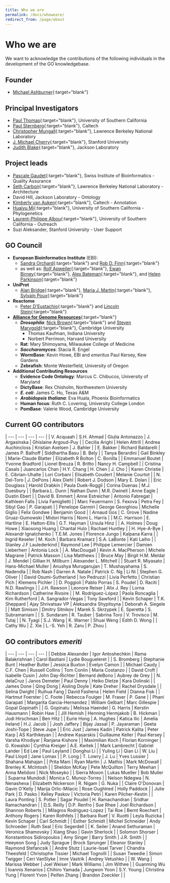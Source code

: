 ```yaml
---
title: Who we are
permalink: /docs/whoweare/
redirect_from: /page/about
---
```


# Who we are

We want to acknowledge the contributions of the following individuals in the development of the GO knowledgebase.

## Founder

- [Michael Ashburner](https://en.wikipedia.org/wiki/Michael_Ashburner){:target="blank"}

## Principal Investigators
+ [Paul Thomas](https://sites.google.com/usc.edu/thomaslab){:target="blank"}, University of Southern California
+ [Paul Sternberg](http://wormlab.caltech.edu/){:target="blank"}, Caltech
+ [Christopher Mungall](https://orcid.org/0000-0002-6601-2165){:target="blank"}, Lawrence Berkeley National Laboratory
+ [J. Michael Cherry](https://med.stanford.edu/profiles/j-michael-cherry){:target="blank"}, Stanford University
+ [Judith Blake](https://www.jax.org/research-and-faculty/faculty/judith-blake){:target="blank"}, Jackson Laboratory


## Project leads
+ [Pascale Gaudet](https://orcid.org/0000-0003-1813-6857){:target="blank"}, Swiss Institute of Bioinformatics - Quality Assurance
+ [Seth Carbon](https://orcid.org/0000-0001-8244-1536){:target="blank"}, Lawrence Berkeley National Laboratory - Architecture
+ David Hill, Jackson Laboratory - Ontology
+ [Kimberly van Auken](https://wormbase.org/resources/person/WBPerson1843){:target="blank"}, Caltech - Annotation
+ [Huaiyu Mi](https://keck.usc.edu/faculty-search/huaiyu-mi/){:target="blank"}, University of Southern California - Phylogenetics
+ [Laurent-Philippe Albou](https://orcid.org/0000-0001-5801-1974){:target="blank"}, University of Southern California - Outreach
+ Suzi Aleksander, Stanford University - User Support

## GO Council
- __European Bioinformatics Institute__ (EBI):
  - [Sandra	Orchard](https://www.ebi.ac.uk/about/people/sandra-orchard){:target="blank"} and [Rob D. Finn](https://www.ebi.ac.uk/about/people/rob-finn){:target="blank"}
  - as well as: [Rolf	Apweiler](https://www.ebi.ac.uk/about/people/rolf-apweiler){:target="blank"}, [Ewan Birney](https://www.ebi.ac.uk/about/people/ewan-birney){:target="blank"}, [Alex	Bateman](https://www.ebi.ac.uk/about/people/alex-bateman){:target="blank"}, and [Helen	Parkinson](https://www.ebi.ac.uk/about/people/helen-parkinson){:target="blank"}
- __UniProt__
  - [Alan Bridge](https://orcid.org/0000-0003-2148-9135){:target="blank"}, [Maria J.	Martin](https://www.ebi.ac.uk/about/people/maria-jesus-martin){:target="blank"}, [Sylvain	Poux](https://orcid.org/0000-0001-7299-6685){:target="blank"}
- __Reactome__
  - [Peter	D'Eustachio](https://orcid.org/0000-0002-5494-626X){:target="blank"} and [Lincoln Stein](https://oicr.on.ca/investigators/lincoln-stein/){:target="blank"}
- [__Alliance for Genome Resources__](https://www.alliancegenome.org/){:target="blank"}
  - *__Drosophila__*: [Nick	Brown](https://www.pdn.cam.ac.uk/directory/nick-brown){:target="blank"} and [Steven	Marygold](https://www.pdn.cam.ac.uk/research/groups/flybase){:target="blank"}, Cambridge University
    - Thomas	Kaufman, Indiana University
    - Norbert	Perrimon, Harvard University
  - __Rat__: Mary	Shimoyama, Milwaukee College of Medicine
  - *__Saccharomyces__*: Stacia R.	Engel
  - __WormBase__: Kevin	Howe, EBI and  *emeritus* Paul Kersey, Kew Gardens
  - __Zebrafish__: Monte	Westerfield, University of Oregon
- __Additional Contributing Resources__
  - __Evidence Code Ontology__: Marcus C.	Chibucos, University of Maryland
  - __DictyBase__: Rex	Chisholm, Northwestern University
  - *__E. coli__*: James C. Hu, Texas A&M
  - *__Arabidopsis thaliana__*: Eva Huala, Phoenix Bioinformatics
  - __Human focus__: Ruth C.	Lovering, University College London
  - __PomBase__: Valerie	Wood, Cambridge University

## Current GO contributors

| --- | --- | --- | --- |
| V.	Acquaah  | S.H.	Ahmad | Giulia	Antonazzo | J.	Argasinska | Ghislaine	Argoud-Puy |
| Cecilia	Arighi | Helen	Attrill | Andrea	Auchincloss | Kristian	Axelsen | J.	Bahler |
| E.	Bakker | Richard	Baldarelli | James P.	Balhoff | Siddhartha	Basu | B.	Bely |
| Tanya	Berardini | Gail	Binkley | Marie-Claude	Blatter | Elizabeth R	Bolton | C.	Bonilla |
| Emmanuel	Boutet | Yvonne	Bradford | Lionel	Breuza | R.	Britto | Nancy H.	Campbell |
| Cristina	Casals | Juancarlos	Chan | H.Y.	Chang | H.	Chen | J.	Cho |
| Karen	Christie | E.	Cibrian-Uhalte | Lori	Corbani | Elisabeth	Coudert | Melanie	Courtot |
| N.	Del-Toro | J.	DePons | Alex	Diehl | Robert J.	Dodson | Mary E.	Dolan |
| Eric	Douglass | Harold	Drabkin | Paula	Duek-Roggli | Corina	Duenas | M.J.	Duesbury |
| Barbara.L.	Dunn | Nathan	Dunn | M.R.	Dwinell | Anne	Eagle | Dustin	Ebert |
| David B.	Emmert | Anne	Estreicher | Antonio	Fabregat | Kathleen	Falls | Livia	Famiglietti |
| Marc	Feuermann | S.	Fexova | Petra	Fey | Sibyl	Gao | P.	Garapati |
| Penelope	Garmiri | George	Georghiou | Michelle	Giglio | Felix	Gondwe | Benjamin	Good |
| Arnaud	Gos | C.	Grove | Nadine	Gruaz-Gumowski | Midori	Harris | Nomi L.	Harris |
| M.C.	Harrison | E.	Hartline | E.	Hatton-Ellis | G.T.	Hayman | Ursula	Hinz |
| A.	Holmes | Doug	Howe | Xiaosong	Huang | Chantal	Hulo | Rachael	Huntley |
| H.	Hye-A-Bye | Alexandr 	Ignatchenko | T.E.M.	Jones | Florence	Jungo | Kalpana	Karra |
| Ingrid	Keseler | M.	Koch | Barbara	Kramarz | S.A.	LaBonte | Kati	Laiho |
| Stanley J.F	Laulederkind | Raymond	Lee | Philippe	Lemercier | Damien	Lieberherr | Antonia	Lock |
| A.	MacDougall | Kevin A.	MacPherson | Michele	Magrane | Patrick	Masson | Lisa	Matthews |
| Bruce	May | Birgit H.M. 	Meldal | J.	Mendel | Gillian H.	Millburn | Alexander L.	Mitchell |
| Stuart R.	Miyasato | Hans-Michael	Muller | Anushya	Muruganujan | T.	Mushayahama | S.	Nadendla |
| Rob	Nash | Darren A.	Natale | Patrick C.	Ng | Li	Ni | Stephen G.	Oliver |
| David	Osumi-Sutherland | Ivo	Pedruzzi | Livia	Perfetto | Christian	Pich | Klemens	Pichler |
| D.	Poggioli | Pablo	Porras | S.	Poudel | D.	Raciti | N.D.	Rawlings |
| J.H.	Rawson | Leonore	Reiser | Alix J.	Rey | Lorna	Richardson | Catherine	Rivoire |
| M.	Rodríguez-López | Paola	Roncaglia | Kim	Rutherford | A.	Sangrador-Vegas | Tony	Sawford |
| Kevin	Schaper | T.K.	Sheppard | Ajay	Shrivatsav VP | Aleksandra	Shypitsyna | Deborah A.	Siegele |
| Matt	Simison | Dmitry	Sitnikov | Marek S.	Skrzypek | E.	Speretta | S.	Subramaniam |
| S.	Sundaram | R.	Tauber | Sabrina	Toro | V.	Trovisco | M.	Tutaj |
| N.	Tyagi | S.J.	Wang | K.	Warner | Shuai	Weng | Edith D.	Wong |
| Cathy	Wu |	Z.	Xie | L.-S.	Yeh | R.	Zaru | P.	Zhou |

## GO contributors *emeriti*

| --- | --- | --- | --- |
| Debbie	Alexander | Igor	Antoshechkin | Rama	Balakrishnan | Carol	Bastiani | Lydie	Bougueleret |
|	S.	Bromberg |	Stephanie	Bunt |	Heather	Butler |	Jessica	Buxton |	Evelyn	Camon |
|	Michael	Caudy |	C.F.	Chen |	Russell	Collins |	Tom	Conlin |	Maria	Costanzo |
|	David	Croft |	Isabelle	Cusin |	John	Day-Richter |	Bernard	deBono |	Aubrey	de Grey |
|	N.	delaCruz |	Janos	Demeter |	Paul	Denny |	Heiko	Dietze |	Kara	Dolinski |
|	James	Done |	Qing	Dong |	Aisling	Doyle |	Kate	Dreher |	Rachel	Drysdale |
|	Selina	Dwight |	Ruihua	Fang |	David	Fashena |	Helen	Field |	Dianna	Fisk |
|	Hartmut	Foerster |	C.	Foote |	Rebecca	Foulger |	M.	Fraser |	P.	Gane |
|	Phani	Garapati |	Margarita	Garcia-Hernandez |	William	Gelbart |	Marc	Gillespie |	Gopal	Gopinath |
|	G.	Gopinatu |	Melissa	Haendel |	G.	Harris |	Kerstin	Hausmann |	Robin	Haw |
|	Jill	Hemish |	Henning	Hermjakob |	B.	Hickman |	Jodi	Hirschman |	Ben	Hitz |
|	Eurie	Hong |	A.	Hughes |	Katica	Ilic |	Amelia	Ireland |	H.J.	Jacob |
|	Josh	Jaffery |	Bijay	Jassal |	P.	Jayaraman |	Geeta	Joshi-Tope |	Steve	Jupe |
|	Eric	Just |	James	Kadin |	Patrick	Kalita |	Peter	Karp |	AS	Karthikeyan |
|	Andrew	Kasarskis |	Guillaume	Keller |	Paul	Kersey | Varsha	Khodiyar |	Ranjana	Kishore |
| Maximilian	Koch |	Florian	Korninger |	G.	Kowalski |	Cynthia	Kreiger |	A.E.	Kwitek |
| Mark	Lambrecht |	Gabriel	Lander |	Ed	Lee |	Paul	Leyland |	Donghui	Li |
|	Yuling	Li |	Qian	Li |	W.	Liu |	Paul	Lloyd |	Jane	Lomax |
| P.	Long |	T.	Lowry |	J.	Lu | Yves	Lussier | Shahana	Mahajan |
|	Prita	Mani |	Ryan	Martin |	J.	Mathis |	Mark	McDowall |	Brenley K.	McIntosh |
|	Sheldon	McKay |	Pete	McQuilton |	Terry	Meehan |	Anna	Melidoni |	Nick	Moseyko |
|	Sierra	Moxon |	Lukas	Mueller |	Bob	Muller |	Suparna	Mundodi |	Monica C.	Munoz-Torres |
|	Nelson	Ndegwa |	N.	Nenasheva |	Elizabeth	Nickerson |	R.	Nigam |	G.	Nuka |
|	Claire	O'Donovan |	Gavin	O'Kelly |	Marija	Orlic-Milacic |	Rose	Oughtred |	Holly	Paddock |
|	Julie	Park |	D.	Pasko |	Kelley	Paskov |	Victoria	Petri |	Karen	Pilcher-Kestin |
|	Laura	Ponting |	S.	Potter |	Sagar	Poudel |	H.	Ramachandran |	Sridhar	Ramachandran |
|	D.S.	Reilly |	D.P.	Renfro |	Sue	Rhee |	Joel	Richardson |	Shannon	Roberts |
|	Milagros	Rodriguez-Lopez |	Tai	Roe |	Bernt	Roechert |	Anthony	Rogers |	Karen	Rothfels |
|	Barbara	Ruef |	V.	Ruotti |	Leyla	Ruzicka |	Kevin	Schaper |	Carl	Schmidt |
|	Esther	Schmidt |	Michel	Schneider |	Andy	Schroeder |	Ruth	Seal |	Eric	Segerdell |
|	K.	Seiler |	Anand	Sethuraman |	Veronica	Shamovsky |	Xiang	Shao |	Gavin	Sherlock |
|	Solomon	Shorser |	Konstantinos	Sidiropoulos |	Amy	Singer |	Barry	Smith |	J.R.	Smith |
|	Heeyeon	Song |	Judy	Sprague |	Brock	Sprunger |	Eleanor	Stanley |	Raymond	Stefancsik |
|	Andre	Stutz |	Laurie-Issel	Tarver |	Chandra	Theesfeld |	Christophe	Tissier |	Michael	Tognolli |
|	Susan	Tweedie |	Simon	Twigger |	Ceri	VanSlyke |	Imre	Vastrik |	Andrey	Vetushko |
|	W.	Wang |	Marissa	Webber |	Joel	Weiser |	Mark	Williams |	Jim	Withee |
|	Guanming	Wu |	Ioannis	Xenarios |	Chihiro	Yamada |	Jungwon	Yoon |	S.Y.	Young
|	Christina	Yung |	Florent	Yvon |	Peifen	Zhang |	Brandon	Zoeckler | |
